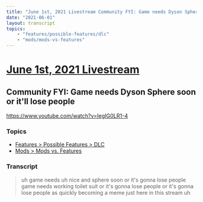 ```yaml
---
title: "June 1st, 2021 Livestream Community FYI: Game needs Dyson Sphere soon or it'll lose people"
date: "2021-06-01"
layout: transcript
topics:
    - "features/possible-features/dlc"
    - "mods/mods-vs-features"
---
```

# [June 1st, 2021 Livestream](../2021-06-01.md)
## Community FYI: Game needs Dyson Sphere soon or it'll lose people
https://www.youtube.com/watch?v=IegIG0LR1-4

### Topics
* [Features > Possible Features > DLC](../topics/features/possible-features/dlc.md)
* [Mods > Mods vs. Features](../topics/mods/mods-vs-features.md)

### Transcript

> uh game needs uh nice and sphere soon or it's gonna lose people game needs working toilet suit or it's gonna lose people or it's gonna lose people as quickly becoming a meme just here in this stream uh
